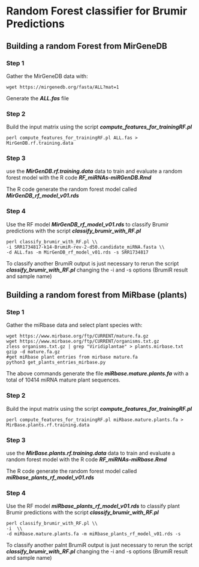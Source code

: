 # Random Forest classifier for Brumir Predictions

## Building a random Forest from MirGeneDB



### Step 1


Gather the MirGeneDB data with:

```
wget https://mirgenedb.org/fasta/ALL?mat=1
```

Generate the ***ALL.fas*** file

### Step 2

Build the input matrix using the script ***compute\_features\_for\_trainingRF.pl***

```
perl compute_features_for_trainingRF.pl ALL.fas > MirGenDB.rf.training.data
``` 

### Step 3 

use the ***MirGenDB.rf.training.data*** data to train and evaluate a random forest model with the R code ***RF\_miRNAs-miRGenDB.Rmd*** 

The R code generate the random forest model called ***MirGenDB\_rf\_model\_v01.rds***

###  Step 4 

Use the RF model ***MirGenDB\_rf\_model\_v01.rds***  to classify Brumir predictions with the script ***classify\_brumir\_with\_RF.pl***

```
perl classify_brumir_with_RF.pl \\
-i SRR1734817-k14-BrumiR-rev-2-d50.candidate_miRNA.fasta \\
-d ALL.fas -m MirGenDB_rf_model_v01.rds -s SRR1734817
```

To classify another BrumiR output is just necessary to rerun the script ***classify\_brumir\_with\_RF.pl*** changing the -i and -s options (BrumiR result and sample name)


## Building a random forest from MiRbase (plants)

### Step 1 

Gather the miRbase data and select plant species with:

```
wget https://www.mirbase.org/ftp/CURRENT/mature.fa.gz
wget https://www.mirbase.org/ftp/CURRENT/organisms.txt.gz
zless organisms.txt.gz | grep "Viridiplantae" > plants.mirbase.txt
gzip -d mature.fa.gz
#get miRbase plant entries from mirbase mature.fa
python3 get_plants_entries_mirbase.py 
```

The above commands generate the file ***miRbase.mature.plants.fa*** with a total of 10414 miRNA mature plant sequences.

### Step 2 


Build the input matrix using the script ***compute\_features\_for\_trainingRF.pl***

```
perl compute_features_for_trainingRF.pl miRbase.mature.plants.fa > MirBase.plants.rf.training.data
``` 

### Step 3

use the ***MirBase.plants.rf.training.data*** data to train and evaluate a random forest model with the R code ***RF\_miRNAs-miRbase.Rmd***

The R code generate the random forest model called ***miRbase\_plants\_rf\_model\_v01.rds***

### Step 4 

Use the RF model  ***miRbase\_plants\_rf\_model\_v01.rds*** to classify plant Brumir predictions with the script ***classify\_brumir\_with\_RF.pl***

```
perl classify_brumir_with_RF.pl \\
-i  \\
-d miRbase.mature.plants.fa -m miRbase_plants_rf_model_v01.rds -s 
```

To classify another palnt BrumiR output is just necessary to rerun the script ***classify\_brumir\_with\_RF.pl*** changing the -i and -s options (BrumiR result and sample name)


